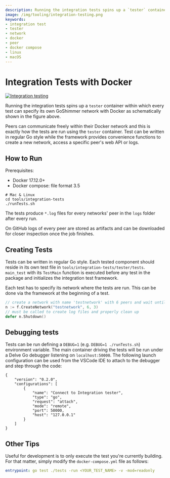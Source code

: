```yaml
---
description: Running the integration tests spins up a `tester` container within which every test can specify its own GoShimmer network with Docker.
image: /img/tooling/integration-testing.png
keywords:
- integration test
- tester
- network
- docker
- peer
- docker compose
- linux
- macOS
---
```

# Integration Tests with Docker

[![Integration testing](/img/tooling/integration-testing.png "Integration testing")](/img/tooling/integration-testing.png)

Running the integration tests spins up a `tester` container within which every test can specify its own GoShimmer network with Docker as schematically shown in the figure above.

Peers can communicate freely within their Docker network and this is exactly how the tests are run using the `tester` container.
Test can be written in regular Go style while the framework provides convenience functions to create a new network, access a specific peer's web API or logs.

## How to Run

Prerequisites: 
- Docker 17.12.0+
- Docker compose: file format 3.5

```shell
# Mac & Linux
cd tools/integration-tests
./runTests.sh
```
The tests produce `*.log` files for every networks' peer in the `logs` folder after every run.

On GitHub logs of every peer are stored as artifacts and can be downloaded for closer inspection once the job finishes.

## Creating Tests

Tests can be written in regular Go style. Each tested component should reside in its own test file in `tools/integration-tests/tester/tests`.
`main_test` with its `TestMain` function is executed before any test in the package and initializes the integration test framework.

Each test has to specify its network where the tests are run. This can be done via the framework at the beginning of a test.
```go
// create a network with name 'testnetwork' with 6 peers and wait until every peer has at least 3 neighbors
n := f.CreateNetwork("testnetwork", 6, 3)
// must be called to create log files and properly clean up
defer n.Shutdown() 
```

## Debugging tests

Tests can be run defining a `DEBUG=1` (e.g. `DEBUG=1 ./runTests.sh`) environment variable. The main container driving the tests will be run under a Delve Go debugger listening
on `localhost:50000`.
The following launch configuration can be used from the VSCode IDE to attach to the debugger and step through the code:

```
{
	"version": "0.2.0",
	"configurations": [
		{
			"name": "Connect to Integration tester",
			"type": "go",
			"request": "attach",
			"mode": "remote",
			"port": 50000,
			"host": "127.0.0.1"
		}
	]
}
```

## Other Tips

Useful for development is to only execute the test you're currently building. For that matter, simply modify the `docker-compose.yml` file as follows:
```yaml
entrypoint: go test ./tests -run <YOUR_TEST_NAME> -v -mod=readonly
```
